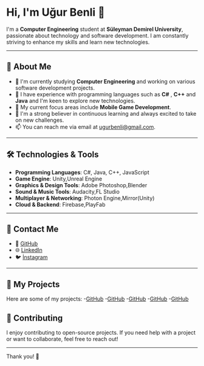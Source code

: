 # Hi, I'm **Uğur Benli** 👋

I'm a **Computer Engineering** student at **Süleyman Demirel University**, passionate about technology and software development. I am constantly striving to enhance my skills and learn new technologies.

---

## 🚀 About Me

- 🔭 I'm currently studying **Computer Engineering** and working on various software development projects.
- 🌱 I have experience with programming languages such as **C#** , **C++** and **Java** and I'm keen to explore new technologies.
- 💼 My current focus areas include **Mobile Game Development**.
- 🧠 I'm a strong believer in continuous learning and always excited to take on new challenges.
- 📫 You can reach me via email at [ugurbenli@gmail.com](mailto:cez2008@windowslive.com).

---

## 🛠️ Technologies & Tools

- **Programming Languages**: C#, Java, C++, JavaScript
- **Game Engine**: Unity,Unreal Engine
- **Graphics & Design Tools**: Adobe Photoshop,Blender
- **Sound & Music Tools**: Audacity,FL Studio
- **Multiplayer & Networking**: Photon Engine,Mirror(Unity)
- **Cloud & Backend**: Firebase,PlayFab

---

## 💬 Contact Me

- 📧 [GitHub](https://github.com/ugurbenli48)
- 🌐 [LinkedIn](https://www.linkedin.com/in/ugurbenli/)
- 🐦 [İnstagram](https://www.instagram.com/ugurbnli/)

---

## 🔗 My Projects

Here are some of my projects:
-[GitHub](https://github.com/ugurbenli48/TozluYol)
-[GitHub](https://github.com/ugurbenli48/Kultur-Yokusu)
-[GitHub](https://github.com/ugurbenli48/BalloonGame)
-[GitHub](https://github.com/ugurbenli48/AAGame)
-[GitHub](https://github.com/ugurbenli48/SnakeGame)


## 🌟 Contributing

I enjoy contributing to open-source projects. If you need help with a project or want to collaborate, feel free to reach out!

---

Thank you! 🚀


